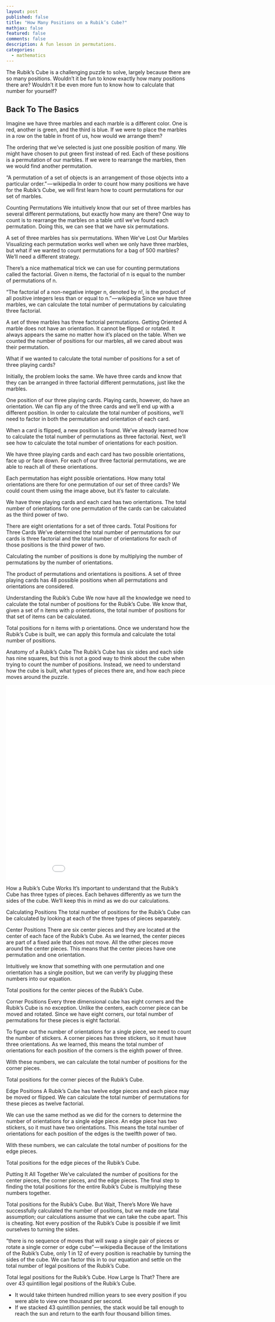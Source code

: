 ```yaml
---
layout: post
published: false
title: "How Many Positions on a Rubik’s Cube?"
mathjax: false
featured: false
comments: false
description: A fun lesson in permutations.
categories: 
  - mathematics
---
```


The Rubik’s Cube is a challenging puzzle to solve, largely because there are so many positions. Wouldn’t it be fun to know exactly how many positions there are? Wouldn’t it be even more fun to know how to calculate that number for yourself?

## **Back To The Basics**

Imagine we have three marbles and each marble is a different color. One is red, another is green, and the third is blue. If we were to place the marbles in a row on the table in front of us, how would we arrange them?

The ordering that we’ve selected is just one possible position of many. We might have chosen to put green first instead of red. Each of these positions is a permutation of our marbles. If we were to rearrange the marbles, then we would find another permutation.

“A permutation of a set of objects is an arrangement of those objects into a particular order.” — wikipedia
In order to count how many positions we have for the Rubik’s Cube, we will first learn how to count permutations for our set of marbles.

Counting Permutations
We intuitively know that our set of three marbles has several different permutations, but exactly how many are there? One way to count is to rearrange the marbles on a table until we’ve found each permutation. Doing this, we can see that we have six permutations.


A set of three marbles has six permutations.
When We’ve Lost Our Marbles
Visualizing each permutation works well when we only have three marbles, but what if we wanted to count permutations for a bag of 500 marbles? We’ll need a different strategy.

There’s a nice mathematical trick we can use for counting permutations called the factorial. Given n items, the factorial of n is equal to the number of permutations of n.

“The factorial of a non-negative integer n, denoted by n!, is the product of all positive integers less than or equal to n.” — wikipedia
Since we have three marbles, we can calculate the total number of permutations by calculating three factorial.


A set of three marbles has three factorial permutations.
Getting Oriented
A marble does not have an orientation. It cannot be flipped or rotated. It always appears the same no matter how it’s placed on the table. When we counted the number of positions for our marbles, all we cared about was their permutation.

What if we wanted to calculate the total number of positions for a set of three playing cards?

Initially, the problem looks the same. We have three cards and know that they can be arranged in three factorial different permutations, just like the marbles.


One position of our three playing cards.
Playing cards, however, do have an orientation. We can flip any of the three cards and we’ll end up with a different position. In order to calculate the total number of positions, we’ll need to factor in both the permutation and orientation of each card.


When a card is flipped, a new position is found.
We’ve already learned how to calculate the total number of permutations as three factorial. Next, we’ll see how to calculate the total number of orientations for each position.

We have three playing cards and each card has two possible orientations, face up or face down. For each of our three factorial permutations, we are able to reach all of these orientations.


Each permutation has eight possible orientations.
How many total orientations are there for one permutation of our set of three cards? We could count them using the image above, but it’s faster to calculate.

We have three playing cards and each card has two orientations. The total number of orientations for one permutation of the cards can be calculated as the third power of two.


There are eight orientations for a set of three cards.
Total Positions for Three Cards
We’ve determined the total number of permutations for our cards is three factorial and the total number of orientations for each of those positions is the third power of two.

Calculating the number of positions is done by multiplying the number of permutations by the number of orientations.

The product of permutations and orientations is positions.
A set of three playing cards has 48 possible positions when all permutations and orientations are considered.

Understanding the Rubik’s Cube
We now have all the knowledge we need to calculate the total number of positions for the Rubik’s Cube. We know that, given a set of n items with p orientations, the total number of positions for that set of items can be calculated.


Total positions for n items with p orientations.
Once we understand how the Rubik’s Cube is built, we can apply this formula and calculate the total number of positions.

Anatomy of a Rubik’s Cube
The Rubik’s Cube has six sides and each side has nine squares, but this is not a good way to think about the cube when trying to count the number of positions. Instead, we need to understand how the cube is built, what types of pieces there are, and how each piece moves around the puzzle.

<iframe width="940" height="529" src="//www.youtube.com/embed/1p0qN1_qWoA?theme=light&amp;color=white" frameborder="0" allowfullscreen> </iframe>


How a Rubik’s Cube Works
It’s important to understand that the Rubik’s Cube has three types of pieces. Each behaves differently as we turn the sides of the cube. We’ll keep this in mind as we do our calculations.

Calculating Positions
The total number of positions for the Rubik’s Cube can be calculated by looking at each of the three types of pieces separately.

Center Positions
There are six center pieces and they are located at the center of each face of the Rubik’s Cube. As we learned, the center pieces are part of a fixed axle that does not move. All the other pieces move around the center pieces. This means that the center pieces have one permutation and one orientation.

Intuitively we know that something with one permutation and one orientation has a single position, but we can verify by plugging these numbers into our equation.


Total positions for the center pieces of the Rubik’s Cube.

Corner Positions
Every three dimensional cube has eight corners and the Rubik’s Cube is no exception. Unlike the centers, each corner piece can be moved and rotated. Since we have eight corners, our total number of permutations for these pieces is eight factorial.

To figure out the number of orientations for a single piece, we need to count the number of stickers. A corner pieces has three stickers, so it must have three orientations. As we learned, this means the total number of orientations for each position of the corners is the eighth power of three.

With these numbers, we can calculate the total number of positions for the corner pieces.


Total positions for the corner pieces of the Rubik’s Cube.

Edge Positions
A Rubik’s Cube has twelve edge pieces and each piece may be moved or flipped. We can calculate the total number of permutations for these pieces as twelve factorial.

We can use the same method as we did for the corners to determine the number of orientations for a single edge piece. An edge piece has two stickers, so it must have two orientations. This means the total number of orientations for each position of the edges is the twelfth power of two.

With these numbers, we can calculate the total number of positions for the edge pieces.


Total positions for the edge pieces of the Rubik’s Cube.

Putting It All Together
We’ve calculated the number of positions for the center pieces, the corner pieces, and the edge pieces. The final step to finding the total positions for the entire Rubik’s Cube is multiplying these numbers together.


Total positions for the Rubik’s Cube.
But Wait, There’s More
We have successfully calculated the number of positions, but we made one fatal assumption; our calculations assume that we can take the cube apart. This is cheating. Not every position of the Rubik’s Cube is possible if we limit ourselves to turning the sides.

“there is no sequence of moves that will swap a single pair of pieces or rotate a single corner or edge cube” — wikipedia
Because of the limitations of the Rubik’s Cube, only 1 in 12 of every position is reachable by turning the sides of the cube. We can factor this in to our equation and settle on the total number of legal positions of the Rubik’s Cube.


Total legal positions for the Rubik’s Cube.
How Large Is That?
There are over 43 quintillion legal positions of the Rubik’s Cube.


- It would take thirteen hundred million years to see every position if you were able to view one thousand per second.
- If we stacked 43 quintillion pennies, the stack would be tall enough to reach the sun and return to the earth four thousand billion times.